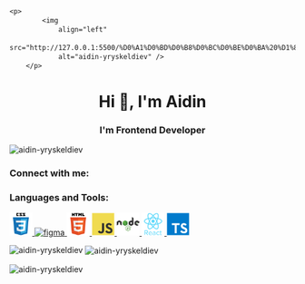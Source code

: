 	<p>
			<img
				align="left"
				src="http://127.0.0.1:5500/%D0%A1%D0%BD%D0%B8%D0%BC%D0%BE%D0%BA%20%D1%8D%D0%BA%D1%80%D0%B0%D0%BD%D0%B0%20(35).png"
				alt="aidin-yryskeldiev" />
		</p>
<h1 align="center">Hi 👋, I'm Aidin</h1>
<h3 align="center">I'm Frontend Developer</h3>

<p align="left"> <img src="https://komarev.com/ghpvc/?username=aidin-yryskeldiev&label=Profile%20views&color=0e75b6&style=flat" alt="aidin-yryskeldiev" /> </p>

<h3 align="left">Connect with me:</h3>
<p align="left">
</p>

<h3 align="left">Languages and Tools:</h3>
<p align="left"> <a href="https://www.w3schools.com/css/" target="_blank" rel="noreferrer"> <img src="https://raw.githubusercontent.com/devicons/devicon/master/icons/css3/css3-original-wordmark.svg" alt="css3" width="40" height="40"/> </a> <a href="https://www.figma.com/" target="_blank" rel="noreferrer"> <img src="https://www.vectorlogo.zone/logos/figma/figma-icon.svg" alt="figma" width="40" height="40"/> </a> <a href="https://www.w3.org/html/" target="_blank" rel="noreferrer"> <img src="https://raw.githubusercontent.com/devicons/devicon/master/icons/html5/html5-original-wordmark.svg" alt="html5" width="40" height="40"/> </a> <a href="https://developer.mozilla.org/en-US/docs/Web/JavaScript" target="_blank" rel="noreferrer"> <img src="https://raw.githubusercontent.com/devicons/devicon/master/icons/javascript/javascript-original.svg" alt="javascript" width="40" height="40"/> </a> <a href="https://nodejs.org" target="_blank" rel="noreferrer"> <img src="https://raw.githubusercontent.com/devicons/devicon/master/icons/nodejs/nodejs-original-wordmark.svg" alt="nodejs" width="40" height="40"/> </a> <a href="https://reactjs.org/" target="_blank" rel="noreferrer"> <img src="https://raw.githubusercontent.com/devicons/devicon/master/icons/react/react-original-wordmark.svg" alt="react" width="40" height="40"/> </a> <a href="https://www.typescriptlang.org/" target="_blank" rel="noreferrer"> <img src="https://raw.githubusercontent.com/devicons/devicon/master/icons/typescript/typescript-original.svg" alt="typescript" width="40" height="40"/> </a> </p>

<p><img align="left" src="https://github-readme-stats.vercel.app/api/top-langs?username=aidin-yryskeldiev&show_icons=true&locale=en&layout=compact" alt="aidin-yryskeldiev" /></p>

<p>&nbsp;<img align="center" src="https://github-readme-stats.vercel.app/api?username=aidin-yryskeldiev&show_icons=true&locale=en" alt="aidin-yryskeldiev" /></p>

<p><img align="center" src="https://github-readme-streak-stats.herokuapp.com/?user=aidin-yryskeldiev&" alt="aidin-yryskeldiev" /></p>
